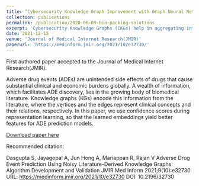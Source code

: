 ```yaml
---
title: “Cybersecurity Knowledge Graph Improvement with Graph Neural Networks”
collection: publications
permalink: /publication/2020-06-09-bin-packing-solutions
excerpt: 'Cybersecurity Knowledge Graphs (CKGs) help in aggregating information about cyber-events. CKGs have assertions in the form of semantic triples. The triples describe a relationship between a subject and object, both of which are cybersecurity entities. In this paper, we describe a novel method that associates a score with the semantic triples asserted in the CKG using deep learning. We use semantic triples that we know are correct, in a supervised machine learning algorithm that produces the output for each relationship. In particular, we use Graph Convolutional Neural Networks (GCN) on a dataset of CKGs that can be used to ascertain the scores for each semantic triple.'
date: 2021-12-15
venue: 'Journal of Medical Internet Research(JMIR)'
paperurl: 'https://medinform.jmir.org/2021/10/e32730/'
---
```

First authored paper accepted to the Journal of Medical Internet Research(JMIR).

Adverse drug events (ADEs) are unintended side effects of drugs that cause substantial clinical and economic burdens globally. A wealth of information, which facilitates ADE discovery, lies in the growing body of biomedical literature. Knowledge graphs (KGs) encode this information from the literature, where the vertices and the edges represent clinical concepts and their relations, respectively. In this paper, we use confidence scores during representation learning, so that the learned embeddings yield better features for ADE prediction models.

[Download paper here](https://medinform.jmir.org/2021/10/e32730/PDF)

Recommended citation:

Dasgupta S, Jayagopal A, Jun Hong A, Mariappan R, Rajan V
Adverse Drug Event Prediction Using Noisy Literature-Derived Knowledge Graphs: Algorithm Development and Validation
JMIR Med Inform 2021;9(10):e32730
URL: https://medinform.jmir.org/2021/10/e32730
DOI: 10.2196/32730
